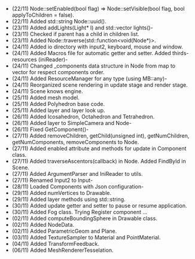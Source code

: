 - (22/11) Node::setEnabled(bool flag) => Node::setVisible(bool flag, bool applyToChildren = false).
- (22/11) Added std::string Node::uuid().
- (23/11) Added addLights(Light* l) and std::vector<Light> lights()-
- (23/11) Checked if parent has a child in children list.
- (23/11) Added Node::traverse(std::function<void(Node*)>.
- (24/11) Added io directory with input2, keyboard, mouse and window.
- (24/11) Added Macros file for automatic getter and setter. Added thirds-resources (iniReader)-
- (24/11) Changed _components data structure in Node from map to vector for respect components order.
- (24/11) Added ResourceManager for any type (using MB::any)-
- (24/11) Reorganized scene rendering in update stage and render stage.
- (24/11) Scene knows engine.
- (25/11) Added mesh model.
- (25/11) Added Polyhedron base code.
- (25/11) Added layer and layer look up.
- (26/11) Added Icosahedron, Octahedron and Tetrahedron.
- (26/11) Added layer to SimpleCamera and Node-
- (26/11) Fixed GetComponent<K>()-
- (27/11) Added removeChildren, getChild(unsigned int), getNumChildren, getNumComponents, removeComponents to Node.
- (27/11) Added enabled attribute and methods for update in Component class.
- (27/11) Added traverseAscentors(callback) in Node. Added FindById in Scene.
- (27/11) Added ArgumentParser and IniReader to utils.
- (27/11) Renamed Input2 to Input-
- (28/11) Loaded Components with Json configuration-
- (29/11) Added numVertices to Drawable.
- (29/11) Added layer methods using std::string.
- (30/11) Added update getter and setter to pause or resume application.
- (30/11) Added Fog class. Trying Register component ...
- (02/11) Added computeBoundingSphere in Drawable class.
- (02/11) Added NodeData.
- (02/11) Added ParametricGeom and Plane.
- (03/11) Added TextureSampler to Material and PointMaterial.
- (04/11) Added TransformFeedback.
- (06/11) Added MeshRendererTesselation.